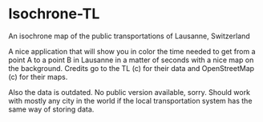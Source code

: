 # Isochrone-TL
An isochrone map of the public transportations of Lausanne, Switzerland

A nice application that will show you in color the time needed to get from a point A to a point B in Lausanne in a matter of seconds with a nice map on the background.
Credits go to the TL (c) for their data and OpenStreetMap (c) for their maps.

Also the data is outdated. No public version available, sorry. Should work with mostly any city in the world if the local transportation system has the same way of storing data.
